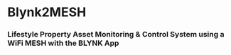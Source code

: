 # Blynk2MESH
### Lifestyle Property Asset Monitoring & Control System using a WiFi MESH with the BLYNK App 
